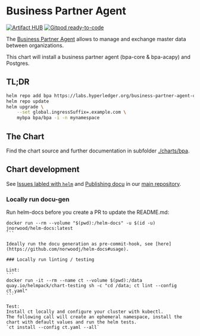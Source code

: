 # Business Partner Agent

[![Artifact HUB](https://img.shields.io/endpoint?url=https://artifacthub.io/badge/repository/business-partner-agent)](https://artifacthub.io/packages/search?repo=business-partner-agent)
[![Gitpod ready-to-code](https://img.shields.io/badge/Gitpod-ready--to--code-908a85?logo=gitpod)](https://gitpod.io/#https://github.com/hyperledger-labs/business-partner-agent-chart)

The [Business Partner Agent](https://github.com/hyperledger-labs/business-partner-agent/) allows to manage and exchange master data between organizations.

This chart will install a business partner agent (bpa-core & bpa-acapy) and Postgres.

## TL;DR

```sh
helm repo add bpa https://labs.hyperledger.org/business-partner-agent-chart/
helm repo update
helm upgrade \
	--set global.ingressSuffix=.example.com \
   	mybpa bpa/bpa -i -n mynamespace
```

## The Chart

Find the chart source and further documentation in subfolder [./charts/bpa](./charts/bpa).

## Chart development

See [Issues labled with `helm`](https://github.com/hyperledger-labs/business-partner-agent/labels/helm) and [Publishing docu](https://github.com/hyperledger-labs/business-partner-agent/blob/master/PUBLISHING.md) in our [main repository](https://github.com/hyperledger-labs/business-partner-agent/).

### Locally run docu-gen 

Run helm-docs before you create a PR to update the README.md:
````
docker run --rm --volume "$(pwd):/helm-docs" -u $(id -u) jnorwood/helm-docs:latest
```

Ideally run the docu generation as pre-commit-hook, see [here](https://github.com/norwoodj/helm-docs#usage).

### Locally run linting / testing

Lint:
```
docker run -it --rm --name ct --volume $(pwd):/data quay.io/helmpack/chart-testing sh -c "cd /data; ct lint --config ct.yaml"
```

Test:
Install ct locally and configure your cluster with kubectl.
The following call will create an ephemeral namespace, install the chart with default values and run the helm tests.
`ct install --config ct.yaml --all`
